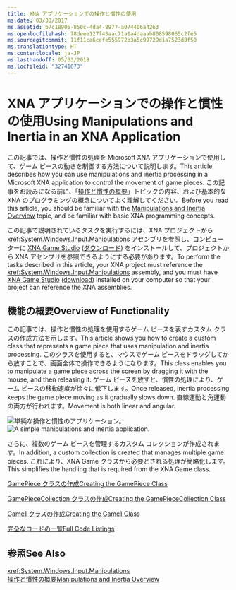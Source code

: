 ```yaml
---
title: XNA アプリケーションでの操作と慣性の使用
ms.date: 03/30/2017
ms.assetid: b7c18905-850c-4da4-8977-a074406a4263
ms.openlocfilehash: 78deee127f43aac71a1a4daaab808598065c2fe5
ms.sourcegitcommit: 11f11ca6cefe555972b3a5c99729d1a7523d8f50
ms.translationtype: HT
ms.contentlocale: ja-JP
ms.lasthandoff: 05/03/2018
ms.locfileid: "32741673"
---
```

# <a name="using-manipulations-and-inertia-in-an-xna-application"></a><span data-ttu-id="635ba-102">XNA アプリケーションでの操作と慣性の使用</span><span class="sxs-lookup"><span data-stu-id="635ba-102">Using Manipulations and Inertia in an XNA Application</span></span>
<span data-ttu-id="635ba-103">この記事では、操作と慣性の処理を Microsoft XNA アプリケーションで使用して、ゲーム ピースの動きを制御する方法について説明します。</span><span class="sxs-lookup"><span data-stu-id="635ba-103">This article describes how you can use manipulations and inertia processing in a Microsoft XNA application to control the movement of game pieces.</span></span> <span data-ttu-id="635ba-104">この記事をお読みになる前に、「[操作と慣性の概要](../../../docs/framework/common-client-technologies/manipulations-and-inertia-overview.md)」トピックの内容、および基本的な XNA のプログラミングの概念についてよく理解してください。</span><span class="sxs-lookup"><span data-stu-id="635ba-104">Before you read this article, you should be familiar with the [Manipulations and Inertia Overview](../../../docs/framework/common-client-technologies/manipulations-and-inertia-overview.md) topic, and be familiar with basic XNA programming concepts.</span></span>  
  
 <span data-ttu-id="635ba-105">この記事で説明されているタスクを実行するには、XNA プロジェクトから <xref:System.Windows.Input.Manipulations> アセンブリを参照し、コンピューターに [XNA Game Studio](http://msdn.microsoft.com/library/bb200104.aspx) ([ダウンロード](http://www.microsoft.com/downloads/details.aspx?FamilyId=7D70D6ED-1EDD-4852-9883-9A33C0AD8FEE&displaylang=en)) をインストールして、プロジェクトから XNA アセンブリを参照できるようにする必要があります。</span><span class="sxs-lookup"><span data-stu-id="635ba-105">To perform the tasks described in this article, your XNA project must reference the <xref:System.Windows.Input.Manipulations> assembly, and you must have [XNA Game Studio](http://msdn.microsoft.com/library/bb200104.aspx) ([download](http://www.microsoft.com/downloads/details.aspx?FamilyId=7D70D6ED-1EDD-4852-9883-9A33C0AD8FEE&displaylang=en)) installed on your computer so that your project can reference the XNA assemblies.</span></span>  
  
## <a name="overview-of-functionality"></a><span data-ttu-id="635ba-106">機能の概要</span><span class="sxs-lookup"><span data-stu-id="635ba-106">Overview of Functionality</span></span>  
 <span data-ttu-id="635ba-107">この記事では、操作と慣性の処理を使用するゲーム ピースを表すカスタム クラスの作成方法を示します。</span><span class="sxs-lookup"><span data-stu-id="635ba-107">This article shows you how to create a custom class that represents a game piece that uses manipulation and inertia processing.</span></span> <span data-ttu-id="635ba-108">このクラスを使用すると、マウスでゲーム ピースをドラッグしてから放すことで、画面全体で操作できるようになります。</span><span class="sxs-lookup"><span data-stu-id="635ba-108">This class enables you to manipulate a game piece across the screen by dragging it with the mouse, and then releasing it.</span></span> <span data-ttu-id="635ba-109">ゲーム ピースを放すと、慣性の処理により、ゲーム ピースの移動速度が徐々に低下します。</span><span class="sxs-lookup"><span data-stu-id="635ba-109">Once released, inertia processing keeps the game piece moving as it gradually slows down.</span></span> <span data-ttu-id="635ba-110">直線運動と角運動の両方が行われます。</span><span class="sxs-lookup"><span data-stu-id="635ba-110">Movement is both linear and angular.</span></span>  
  
 <span data-ttu-id="635ba-111">![単純な操作と慣性のアプリケーション。](../../../docs/framework/common-client-technologies/media/ndp-gamexna.jpg "NDP_GameXna")</span><span class="sxs-lookup"><span data-stu-id="635ba-111">![A simple manipulations and inertia application.](../../../docs/framework/common-client-technologies/media/ndp-gamexna.jpg "NDP_GameXna")</span></span>  
  
 <span data-ttu-id="635ba-112">さらに、複数のゲーム ピースを管理するカスタム コレクションが作成されます。</span><span class="sxs-lookup"><span data-stu-id="635ba-112">In addition, a custom collection is created that manages multiple game pieces.</span></span> <span data-ttu-id="635ba-113">これにより、XNA Game クラスから必要とされる処理が簡略化します。</span><span class="sxs-lookup"><span data-stu-id="635ba-113">This simplifies the handling that is required from the XNA Game class.</span></span>  
  
 [<span data-ttu-id="635ba-114">GamePiece クラスの作成</span><span class="sxs-lookup"><span data-stu-id="635ba-114">Creating the GamePiece Class</span></span>](../../../docs/framework/common-client-technologies/creating-the-gamepiece-class.md)  
  
 [<span data-ttu-id="635ba-115">GamePieceCollection クラスの作成</span><span class="sxs-lookup"><span data-stu-id="635ba-115">Creating the GamePieceCollection Class</span></span>](../../../docs/framework/common-client-technologies/creating-the-gamepiececollection-class.md)  
  
 [<span data-ttu-id="635ba-116">Game1 クラスの作成</span><span class="sxs-lookup"><span data-stu-id="635ba-116">Creating the Game1 Class</span></span>](../../../docs/framework/common-client-technologies/creating-the-game1-class.md)  
  
 [<span data-ttu-id="635ba-117">完全なコードの一覧</span><span class="sxs-lookup"><span data-stu-id="635ba-117">Full Code Listings</span></span>](../../../docs/framework/common-client-technologies/full-code-listings.md)  
  
## <a name="see-also"></a><span data-ttu-id="635ba-118">参照</span><span class="sxs-lookup"><span data-stu-id="635ba-118">See Also</span></span>  
 <xref:System.Windows.Input.Manipulations>  
 [<span data-ttu-id="635ba-119">操作と慣性の概要</span><span class="sxs-lookup"><span data-stu-id="635ba-119">Manipulations and Inertia Overview</span></span>](../../../docs/framework/common-client-technologies/manipulations-and-inertia-overview.md)
